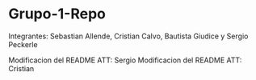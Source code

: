 # Grupo-1-Repo
Integrantes: Sebastian Allende, Cristian Calvo, Bautista Giudice y Sergio Peckerle

Modificacion del README ATT: Sergio
Modificacion del README ATT: Cristian